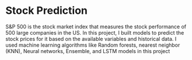 # Stock Prediction
S&P 500 is the stock market index that measures the stock performance of 500 large companies in the US.
In this project, I built models to predict the stock prices for it based on the available variables and historical data.
I used machine learning algorithms like Random forests, nearest neighbor (KNN), Neural networks, Ensemble, and LSTM models in this project
